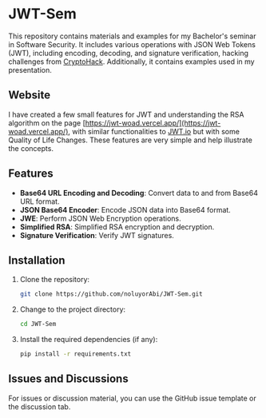 # JWT-Sem

This repository contains materials and examples for my Bachelor's seminar in Software Security. It includes various operations with JSON Web Tokens (JWT), including encoding, decoding, and signature verification, hacking challenges from [CryptoHack](https://cryptohack.org/challenges/web/). Additionally, it contains examples used in my presentation.

## Website

I have created a few small features for JWT and understanding the RSA algorithm on the page [https://jwt-woad.vercel.app/](https://jwt-woad.vercel.app/), with similar functionalities to [JWT.io](https://jwt.io/) but with some Quality of Life Changes. These features are very simple and help illustrate the concepts.

## Features

- **Base64 URL Encoding and Decoding**: Convert data to and from Base64 URL format.
- **JSON Base64 Encoder**: Encode JSON data into Base64 format.
- **JWE**: Perform JSON Web Encryption operations.
- **Simplified RSA**: Simplified RSA encryption and decryption.
- **Signature Verification**: Verify JWT signatures.

## Installation

1. Clone the repository:
    ```bash
    git clone https://github.com/noluyorAbi/JWT-Sem.git
    ```
2. Change to the project directory:
    ```bash
    cd JWT-Sem
    ```
3. Install the required dependencies (if any):
    ```bash
    pip install -r requirements.txt
    ```

## Issues and Discussions

For issues or discussion material, you can use the GitHub issue template or the discussion tab.

